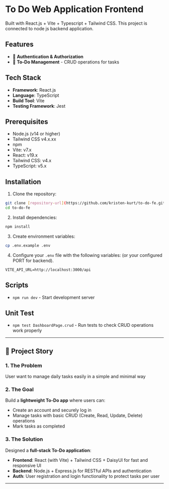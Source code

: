 # To Do Web Application Frontend

Built with React.js + Vite + Typescript + Tailwind CSS. This project is connected to node js backend application.

## Features

- 🔐 **Authentication & Authorization**
- 📝 **To-Do Management** - CRUD operations for tasks


## Tech Stack

- **Framework**: React.js
- **Language**: TypeScript
- **Build Tool**: Vite
- **Testing Framework**: Jest

## Prerequisites

- Node.js (v14 or higher)
- Tailwind CSS v4.x.xx
- npm
- Vite: v7.x
- React: v19.x
- Tailwind CSS: v4.x
- TypeScript: v5.x

## Installation

1. Clone the repository:
```bash
git clone [repository-url](https://github.com/kristen-kurt/to-do-fe.git)
cd to-do-fe
```

2. Install dependencies:
```bash
npm install
```

3. Create environment variables:
```bash
cp .env.example .env
```

4. Configure your `.env` file with the following variables: (or your configured PORT for backend).


```env
VITE_API_URL=http://localhost:3000/api
```


## Scripts

- `npm run dev` - Start development server

## Unit Test

- `npm test DashboardPage.crud` - Run tests to check CRUD operations work properly
  

---

## 📖 Project Story

### 1. The Problem
User want to manage daily tasks easily in a simple and minimal way 

### 2. The Goal
Build a **lightweight To-Do app** where users can:
- Create an account and securely log in  
- Manage tasks with basic CRUD (Create, Read, Update, Delete) operations
- Mark tasks as completed

### 3. The Solution
Designed a **full-stack To-Do application**:
- **Frontend**: React (with Vite) + Tailwind CSS + DaisyUI for fast and responsive UI  
- **Backend**: Node.js + Express.js for RESTful APIs and authentication  
- **Auth**: User registration and login functionality to protect tasks per user  
 

---




